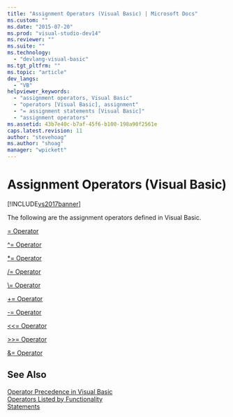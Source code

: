 ```yaml
---
title: "Assignment Operators (Visual Basic) | Microsoft Docs"
ms.custom: ""
ms.date: "2015-07-20"
ms.prod: "visual-studio-dev14"
ms.reviewer: ""
ms.suite: ""
ms.technology: 
  - "devlang-visual-basic"
ms.tgt_pltfrm: ""
ms.topic: "article"
dev_langs: 
  - "VB"
helpviewer_keywords: 
  - "assignment operators, Visual Basic"
  - "operators [Visual Basic], assignment"
  - "= assignment statements [Visual Basic]"
  - "assignment operators"
ms.assetid: 43b7e40c-b7af-45f6-b100-198a90f2561e
caps.latest.revision: 11
author: "stevehoag"
ms.author: "shoag"
manager: "wpickett"
---
```

# Assignment Operators (Visual Basic)
[!INCLUDE[vs2017banner](../../../visual-basic/includes/vs2017banner.md)]

The following are the assignment operators defined in Visual Basic.  
  
 [= Operator](../../../visual-basic/language-reference/operators/assignment-operator.md)  
  
 [^= Operator](../../../visual-basic/language-reference/operators/exponentiation-assignment-operator.md)  
  
 [*= Operator](../../../visual-basic/language-reference/operators/multiplication-assignment-operator.md)  
  
 [/= Operator](../../../visual-basic/language-reference/operators/operator-visual-basic.md)  
  
 [\\= Operator](../../../visual-basic/language-reference/operators/operator.md)  
  
 [+= Operator](../../../visual-basic/language-reference/operators/addition-assignment-operator.md)  
  
 [-= Operator](../../../visual-basic/language-reference/operators/operator-visual-basic.md)  
  
 [<\<= Operator](../../../visual-basic/language-reference/operators/left-shift-assignment-operator.md)  
  
 [>>= Operator](../../../visual-basic/language-reference/operators/right-shift-assignment-operator.md)  
  
 [&= Operator](../../../visual-basic/language-reference/operators/and-assignment-operator.md)  
  
## See Also  
 [Operator Precedence in Visual Basic](../../../visual-basic/language-reference/operators/operator-precedence.md)   
 [Operators Listed by Functionality](../../../visual-basic/language-reference/operators/operators-listed-by-functionality.md)   
 [Statements](../../../visual-basic/language-reference/statements/index.md)